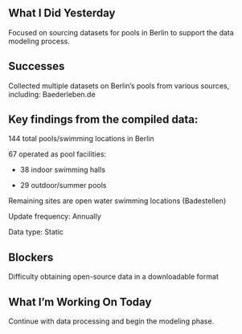 
## What I Did Yesterday
Focused on sourcing datasets for pools in Berlin to support the data modeling process.

## Successes
Collected multiple datasets on Berlin’s pools from various sources, including:
Baederleben.de

## Key findings from the compiled data:

144 total pools/swimming locations in Berlin

67 operated as pool facilities:

  - 38 indoor swimming halls

  - 29 outdoor/summer pools

Remaining sites are open water swimming locations (Badestellen)

Update frequency: Annually

Data type: Static

## Blockers
Difficulty obtaining open-source data in a downloadable format

## What I’m Working On Today
Continue with data processing and begin the modeling phase.


